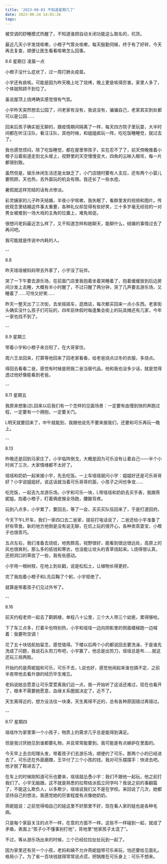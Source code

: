 ```yaml
---
title: '2023-08-03 不知道星期几了'
date: 2023-08-24 14:01:26
tags:
---
```


被空调的舒睡模式热醒了，不知道谁把自动关闭功能这么取名的，坑货。

最近几天小宇发烧咳嗽，小橙子气管炎咳嗽，每天殷勤伺候，终于有了好转，今天再去复查，顺便让医生看看咳嗽怎么回事。


8.6 星期日 凌晨一点

小橙子没什么症状了，过一周打肺炎疫苗。

小宇还有痰咳。可能是因为昨天晚上吃了烧烤，晚上更是咳得厉害。家里人多了，个体就照顾不到位了。

虽说屋顶上烧烤确实感觉很有气氛。

小宇昨天突然想去公园了，问老家有没有，我说没有，骗骗自己，老家其实到处都可以是公园……

回来后孩子确实挺无聊的，跟疫情期间隔离了一样，每天四方院子里玩耍，大半时间都在听汪汪队，看汪汪队，其他时候，和姐姐疯玩一阵，吃吃饭睡睡觉，就过去了。

我也感觉烦闷，除了吃饭睡觉，都在屋里带孩子，实在忍不了了，前天傍晚推着小橙子沿着街道走到北头坡上，视野里的天空慢慢变大，四角的云映入眼帘，每一片都很别致。

虽然但是，娱乐休闲生活还是太缺乏了，小门店随时要有人支应，还有两个小婴儿要照顾，天也热，去外面玩的机会有限。我还长了一些水痘。

暑假就这样完结的话有点惨淡。


彩灵姨家的儿子昨天结婚，半夜小宇咳嗽，我失眠了，看群里发的视频和图片。传统观念里结婚这件事太重要，各种礼仪却显得有些好笑，三十多岁毫无经验的一对男女被推到一场大戏的主角的位置上，难免局促。


很想问老妈最近怎么样了，又不知道怎样和她聊天，能聊什么，结婚的事情过去了再问吧。

我可能就是传说中内耗的人。


--

8.8

昨天瑶瑶被妈妈带去外家了，小宇没了玩伴。

哭了一下午要去游乐场，在前面门店里我抱着坐着哭睡着了，抱着缓缓放到后边房间沙发上去睡，大概有半小时醒了，不过只醒了两分钟，哭了几声要去游乐场，又睡着了……可怜又好笑……

昨天一整天出了三次街，去坐摇摇车，逛商店，每次都买回来一点小东西。老家街头确实没什么孩子们可玩的，四年前休假时每逢集会街上的玩具摊还有几家，今年一家也找不到了。


--

8.9 星期三

带着小宇和小橙子来合阳了，在大哥家住。

周六王龙回来，打算等他回来了回老家看看，给老爸烧点过冬的衣服，多烧点。

得回去看看二爸，感觉有时候是把我二爸当替代品，他和我也没多少话，就是觉得透过他好像能看到老爸。


--

8.11 星期五

我原来想象过L回来以后我们有一个怎样的见面场景：一定要有由慢到快的奔跑过程，一定要有一个拥抱，一定要关门。

L明天就要回来了，中午就能到，我跟他说先不要来接我们，还要和可乐再玩一晚上。

--

8.13

昨晚还是回到马家庄了，小宇临阵倒戈，大概是因为可乐没有让着自己——半个小时闹了三次，大家情绪都不太好了。

瑶瑶和奶奶一起来接小宇，先去吃饭。一上车瑶瑶就问小宇：姐姐好还是可乐哥哥好？小宇说姐姐好。说这话就当着可乐哥哥的面，小孩子之间也争宠……

吃完饭，一起去九龙游乐场。小宇和可乐一块，L带瑶瑶和奶奶去买手表，我跟燕妮姐，抱着小橙子，盯着俩皮猴全场跑，腰酸背疼。

玩到八点多，小宇累了，要回去，等了一会，买买买队伍回来了，于是打道回府。


今天下午L开车，我们一家四口去二爸家，提前打电话说了，二爸还给小宇准备了好些零食。新的地方他倒是没有说无聊，在炕上玩的很开心，各种卖乖耍宝，小橙子也很乖巧。

五点左右，我们准备去烧纸，地势颇高，视野很好，能看到很远很远处，高原上的风也很爽利，那么多的纸钱和寒衣，也没能让坟头的青草烧起来。L烧得很认真，还把洞口的草拔了一些，我有些感动。

小宇用一根树枝，在地上到处戳，说是松松土，让植物长得更好。

完了我抱着小橙子和L先后鞠了个躬，小宇拒绝了。

就算是带着孩子们见过外爷了。

--

8.16

前天约程老师一起去了鹳鹊楼，单程八十公里，三个大人带三个幼崽，累得够呛。

下了车三点多，打着伞也特别热，小宇和瑶瑶一边向阴影里的侧面楼梯跑一边喊着：我要吹空调！

花了五十块钱航拍留念，感觉值得。下楼以后两个小的都说回去要洗澡，于是谁先洗成了问题，我说石头剪刀布吧，小宇赢了，他总是出剪刀，瑶瑶总是布……就这还玩三局两胜。

开始约的是燕妮姐和可乐，可乐不去，L说也好，感觉他闹起来谁也搞不定，之前半夜带他去看升旗的经历毕生难忘。

老妈说她总愿意让可乐萱萱离我们远一点，我一开始听了这话还难过，现在也看开了，根本不需要她愿意，血缘关系圈就决定了，近不了。

天生离得近的，想方设法往一块凑，天生离得不近的，总有各种原因错过再错过。

--

8.17 星期四

瑶瑶作为家里第一个小孩子，物质上的需求几乎总是能得到满足。

但是我讨厌她见到谁都要礼物，并且常常能要到。我可能是有点嫉妒在里面的。

今天早上去合阳理头发，带着孩子们去游乐场，顺便约了可乐，那两个小的已经进去了，可乐还在外面磨蹭，王华付了三个小孩的钱，我对可乐摆摆手：快进去吧。他才脱了鞋进去了。

在车上的时候刚知道可乐也要来，瑶瑶就怂恿小宇：我们不跟他一起玩，他之前打我们了。小宇无脑跟。这不就是熟悉的拉帮结派孤立同学吗？我说之前的事翻篇了，不能这么欺负人，以多欺少，瑶瑶说我们又不是在学校。来回说了几次，她都坚持自己的想法，我感觉她的厉害程度有点像她奶奶。

燕妮姐说：之前觉得咱自己的娃这里不好那里不好，现在看人家的娃也是各种毛病。

只是每个家庭关注的点不一样，在意的方面不一样。这些不一样碰到一起，就成了矛盾，表面上“孩子小不懂事别打他”，背地里“他家孩子太混了”。

不过，等从游乐场出来的时候，三个已经拉拉扯扯玩到一起了。

因为家里还有另一个小孩，老妈和姨不允许燕妮姐带可乐来玩，怕还要给见面礼。格局小了。为了省一百块钱就得常常说点谎，把锅推在可乐身上：可乐不想来。



